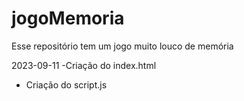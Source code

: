 # jogoMemoria
Esse repositório tem um jogo muito louco de memória




2023-09-11
-Criação do index.html
- Criação do script.js


